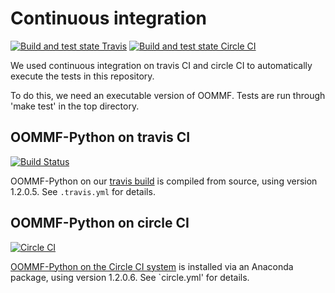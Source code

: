 # Continuous integration

[![Build and test state Travis](https://travis-ci.org/fangohr/oommf-python.svg?branch=master)](https://travis-ci.org/fangohr/oommf-python) [![Build and test state Circle CI](https://circleci.com/gh/fangohr/oommf-python.svg?style=svg)](https://circleci.com/gh/fangohr/oommf-python)

We used continuous integration on travis CI and circle CI to automatically execute the tests in this repository.

To do this, we need an executable version of OOMMF. Tests are run through 'make test' in the top directory.

## OOMMF-Python on travis CI
[![Build Status](https://travis-ci.org/fangohr/oommf-python.svg?branch=master)](https://travis-ci.org/fangohr/oommf-python)

OOMMF-Python on our [travis build](https://travis-ci.org/fangohr/oommf-python) is compiled from source, using version 1.2.0.5. See `.travis.yml` for details.

## OOMMF-Python on circle CI
[![Circle CI](https://circleci.com/gh/fangohr/oommf-python.svg?style=svg)](https://circleci.com/gh/fangohr/oommf-python)

[OOMMF-Python on the Circle CI system](https://circleci.com/gh/fangohr/oommf-python) is installed via an Anaconda package, using version 1.2.0.6. See `circle.yml' for details.

